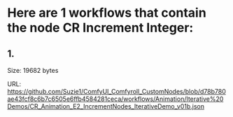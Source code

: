 # Here are 1 workflows that contain the node CR Increment Integer:

## 1. 

Size: 19682 bytes

URL: https://github.com/Suzie1/ComfyUI_Comfyroll_CustomNodes/blob/d78b780ae43fcf8c6b7c6505e6ffb4584281ceca/workflows/Animation/Iterative%20Demos/CR_Animation_E2_IncrementNodes_IterativeDemo_v01b.json

